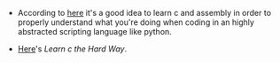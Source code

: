 


- According to [here](https://www.youtube.com/watch?v=XlvfHOrF26M) it's a good idea to learn c and assembly in order to properly understand what you're doing when coding in an highly abstracted scripting language like python. 

- [Here](https://learncodethehardway.org/c/)'s *Learn c the Hard Way*. 


